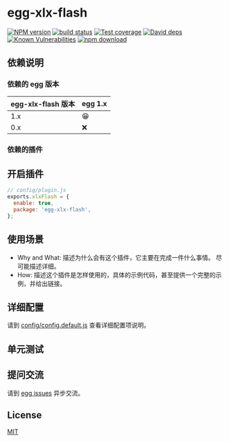 # egg-xlx-flash

[![NPM version][npm-image]][npm-url]
[![build status][travis-image]][travis-url]
[![Test coverage][codecov-image]][codecov-url]
[![David deps][david-image]][david-url]
[![Known Vulnerabilities][snyk-image]][snyk-url]
[![npm download][download-image]][download-url]

[npm-image]: https://img.shields.io/npm/v/egg-xlx-flash.svg?style=flat-square
[npm-url]: https://npmjs.org/package/egg-xlx-flash
[travis-image]: https://img.shields.io/travis/eggjs/egg-xlx-flash.svg?style=flat-square
[travis-url]: https://travis-ci.org/eggjs/egg-xlx-flash
[codecov-image]: https://img.shields.io/codecov/c/github/eggjs/egg-xlx-flash.svg?style=flat-square
[codecov-url]: https://codecov.io/github/eggjs/egg-xlx-flash?branch=master
[david-image]: https://img.shields.io/david/eggjs/egg-xlx-flash.svg?style=flat-square
[david-url]: https://david-dm.org/eggjs/egg-xlx-flash
[snyk-image]: https://snyk.io/test/npm/egg-xlx-flash/badge.svg?style=flat-square
[snyk-url]: https://snyk.io/test/npm/egg-xlx-flash
[download-image]: https://img.shields.io/npm/dm/egg-xlx-flash.svg?style=flat-square
[download-url]: https://npmjs.org/package/egg-xlx-flash

<!--
Description here.
-->

## 依赖说明

### 依赖的 egg 版本

egg-xlx-flash 版本 | egg 1.x
--- | ---
1.x | 😁
0.x | ❌

### 依赖的插件
<!--

如果有依赖其它插件，请在这里特别说明。如

- security
- multipart

-->

## 开启插件

```js
// config/plugin.js
exports.xlxFlash = {
  enable: true,
  package: 'egg-xlx-flash',
};
```

## 使用场景

- Why and What: 描述为什么会有这个插件，它主要在完成一件什么事情。
尽可能描述详细。
- How: 描述这个插件是怎样使用的，具体的示例代码，甚至提供一个完整的示例，并给出链接。

## 详细配置

请到 [config/config.default.js](config/config.default.js) 查看详细配置项说明。

## 单元测试

<!-- 描述如何在单元测试中使用此插件，例如 schedule 如何触发。无则省略。-->

## 提问交流

请到 [egg issues](https://github.com/eggjs/egg/issues) 异步交流。

## License

[MIT](LICENSE)
